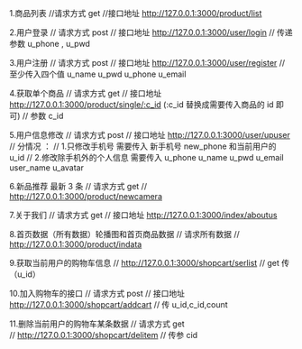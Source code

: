 1.商品列表
//请求方式 get
//接口地址 http://127.0.0.1:3000/product/list

2.用户登录
// 请求方式 post
// 接口地址 http://127.0.0.1:3000/user/login
// 传递参数 u_phone , u_pwd

3.用户注册
// 请求方式 post
// 接口地址 http://127.0.0.1:3000/user/register
// 至少传入四个值 u_name u_pwd u_phone u_email

4.获取单个商品
// 请求方式 get
// 接口地址 http://127.0.0.1:3000/product/single/:c_id (:c_id 替换成需要传入商品的 id 即可)
// 参数 c_id

5.用户信息修改
// 请求方式 post
// 接口地址 http://127.0.0.1:3000/user/upuser
// 分情况 ：
// 1.只修改手机号 需要传入 新手机号 new_phone 和当前用户的 u_id
// 2.修改除手机外的个人信息 需要传入 u_phone u_name u_pwd u_email user_name u_avatar

6.新品推荐 最新 3 条
// 请求方式 get
// http://127.0.0.1:3000/product/newcamera

7.关于我们
// 请求方式 get
// 接口地址 http://127.0.0.1:3000/index/aboutus

8.首页数据（所有数据）轮播图和首页商品数据
// 请求所有数据
// http://127.0.0.1:3000/product/indata

9.获取当前用户的购物车信息
// http://127.0.0.1:3000/shopcart/serlist
// get 传（u_id）

10.加入购物车的接口
// 请求方式 post
// 接口地址 http://127.0.0.1:3000/shopcart/addcart
// 传 u_id,c_id,count

11.删除当前用户的购物车某条数据
// 请求方式 get  
// http://127.0.0.1:3000/shopcart/delitem
// 传参 cid
